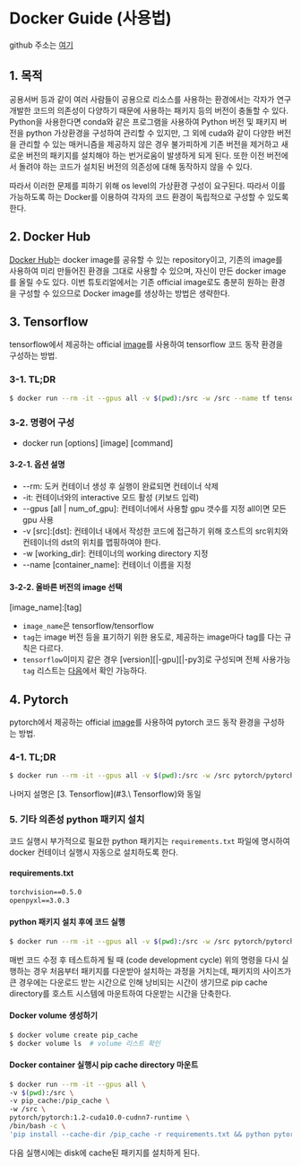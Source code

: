 # Docker Guide (사용법)

github 주소는 [여기](https://github.com/uoo723/docker-guide)

## 1. 목적

공용서버 등과 같이 여러 사람들이 공용으로 리소스를 사용하는 환경에서는 각자가 연구 개발한 코드의 의존성이
다양하기 때문에 사용하는 패키지 등의 버전이 충돌할 수 있다. Python을 사용한다면 conda와 같은 프로그램을
사용하여 Python 버전 및 패키지 버전을 python 가상환경을 구성하여 관리할 수 있지만, 그 외에 cuda와 같이
다양한 버전을 관리할 수 있는 매커니즘을 제공하지 않은 경우 불가피하게 기존 버전을 제거하고 새로운 버전의
패키지를 설치해야 하는 번거로움이 발생하게 되게 된다. 또한 이전 버전에서 돌려야 하는 코드가 설치된 버전의
의존성에 대해 동작하지 않을 수 있다.

따라서 이러한 문제를 피하기 위해 os level의 가상환경 구성이 요구된다. 따라서 이를 가능하도록 하는
Docker를 이용하여 각자의 코드 환경이 독립적으로 구성할 수 있도록 한다.

## 2. Docker Hub

[Docker Hub](https://hub.docker.com/)는 docker image를 공유할 수 있는 repository이고,
기존의 image를 사용하여 미리 만들어진 환경을 그대로 사용할 수 있으며, 자신이 만든 docker image를
올릴 수도 있다. 이번 튜토리얼에서는 기존 official image로도 충분히 원하는 환경을 구성할 수 있으므로
Docker image를 생상하는 방법은 생략한다.

## 3. Tensorflow

tensorflow에서 제공하는 official [image](https://hub.docker.com/r/tensorflow/tensorflow)를
사용하여 tensorflow 코드 동작 환경을 구성하는 방법.

### 3-1. TL;DR

```bash
$ docker run --rm -it --gpus all -v $(pwd):/src -w /src --name tf tensorflow/tensorflow:2.0.0-gpu-py3 python tf-tutorial.py
```

### 3-2. 명령어 구성

* docker run [options] [image] [command]

#### 3-2-1. 옵션 설명

* --rm: 도커 컨테이너 생성 후 실행이 완료되면 컨테이너 삭제
* -it: 컨테이너와의 interactive 모드 활성 (키보드 입력)
* --gpus [all | num_of_gpu]: 컨테이너에서 사용할 gpu 갯수를 지정 all이면 모든 gpu 사용
* -v [src]:[dst]: 컨테이너 내에서 작성한 코드에 접근하기 위해 호스트의 src위치와 컨테이너의 dst의
  위치를 맵핑하여야 한다.
* -w [working_dir]: 컨테이너의 working directory 지정
* --name [container_name]: 컨테이너 이름을 지정

#### 3-2-2. 올바른 버전의 image 선택

\[image_name]:[tag]

* `image_name`은 tensorflow/tensorflow
* `tag`는 image 버전 등을 표기하기 위한 용도로, 제공하는 image마다 tag를 다는 규칙은 다르다.
* `tensorflow`이미지  같은 경우 [version][|-gpu][|-py3]로 구성되며 전체 사용가능 `tag`
  리스트는 [다음](https://hub.docker.com/r/tensorflow/tensorflow/tags)에서 확인 가능하다.

## 4. Pytorch

pytorch에서 제공하는 official [image](https://hub.docker.com/r/tensorflow/tensorflow)를
사용하여 pytorch 코드 동작 환경을 구성하는 방법.

### 4-1. TL;DR

```bash
$ docker run --rm -it --gpus all -v $(pwd):/src -w /src pytorch/pytorch:1.2-cuda10.0-cudnn7-runtime python pytorch-tutorial.py
```

나머지 설명은 [3. Tensorflow](#3.\ Tensorflow)와 동일

### 5. 기타 의존성 python 패키지 설치

코드 실행시 부가적으로 필요한 python 패키지는 `requirements.txt` 파일에 명시하여 docker 컨테이너
실행시 자동으로 설치하도록 한다.

#### requirements.txt

```txt
torchvision==0.5.0
openpyxl==3.0.3
```

#### python 패키지 설치 후에 코드 실행

```bash
$ docker run --rm -it --gpus all -v $(pwd):/src -w /src pytorch/pytorch:1.2-cuda10.0-cudnn7-runtime /bin/bash -c 'pip install -r requirements.txt && python pytorch-tutorial.py'
```

매번 코드 수정 후 테스트하게 될 때 (code development cycle) 위의 명령을 다시 실행하는 경우 처음부터 패키지를
다운받아 설치하는 과정을 거치는데, 패키지의 사이즈가 큰 경우에는 다운로드 받는 시간으로 인해 낭비되는 시간이 생기므로 
pip cache directory를 호스트 시스템에 마운트하여 다운받는 시간을 단축한다.

#### Docker volume 생성하기

```bash
$ docker volume create pip_cache
$ docker volume ls  # volume 리스트 확인
```

#### Docker container 실행시 pip cache directory 마운트

```bash
$ docker run --rm -it --gpus all \
-v $(pwd):/src \
-v pip_cache:/pip_cache \
-w /src \
pytorch/pytorch:1.2-cuda10.0-cudnn7-runtime \
/bin/bash -c \
'pip install --cache-dir /pip_cache -r requirements.txt && python pytorch-tutorial.py'
```

다음 실행시에는 disk에 cache된 패키지를 설치하게 된다.
